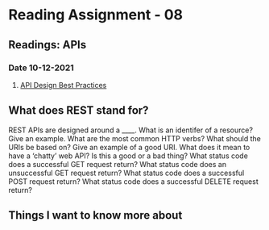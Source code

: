 # Reading Assignment - 08

## Readings: APIs

### Date 10-12-2021

1. [API Design Best Practices](https://docs.microsoft.com/en-us/azure/architecture/best-practices/api-design)

What does REST stand for?
- 
REST APIs are designed around a ____.
What is an identifer of a resource? Give an example.
What are the most common HTTP verbs?
What should the URIs be based on?
Give an example of a good URI.
What does it mean to have a ‘chatty’ web API? Is this a good or a bad thing?
What status code does a successful GET request return?
What status code does an unsuccessful GET request return?
What status code does a successful POST request return?
What status code does a successful DELETE request return?

## Things I want to know more about
